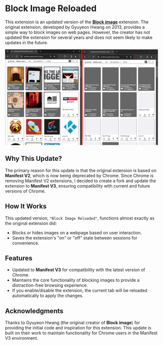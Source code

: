 # Block Image Reloaded

This extension is an updated version of the **[Block image](https://chromewebstore.google.com/detail/Block%20image/pehaalcefcjfccdpbckoablngfkfgfgj)** extension. The original extension, developed by Gyuyeon Hwang on 2013, provides a simple way to block images on web pages. However, the creator has not updated the extension for several years and does not seem likely to make updates in the future.

![Showcase Image](https://raw.githubusercontent.com/SaidTorres3/block-image-reloaded/refs/heads/master/showcase.jpg)

## Why This Update?

The primary reason for this update is that the original extension is based on **Manifest V2**, which is now being deprecated by Chrome. Since Chrome is removing Manifest V2 extensions, I decided to create a fork and update the extension to **Manifest V3**, ensuring compatibility with current and future versions of Chrome.

## How It Works

This updated version, `"Block Image Reloaded"`, functions almost exactly as the original extension did:
- Blocks or hides images on a webpage based on user interaction.
- Saves the extension's "on" or "off" state between sessions for convenience.

## Features

- Updated to **Manifest V3** for compatibility with the latest version of Chrome.
- Maintains the core functionality of blocking images to provide a distraction-free browsing experience.
- If you enable/disable the extension, the current tab will be reloaded automatically to apply the changes.

## Acknowledgments

Thanks to Gyuyeon Hwang (the original creator of **Block image**) for providing the initial code and inspiration for this extension. This update is built on their work to maintain functionality for Chrome users in the Manifest V3 environment.
